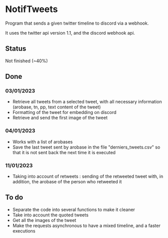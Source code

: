 # NotifTweets

Program that sends a given twitter timeline to discord via a webhook.

It uses the twitter api version 1.1, and the discord webhook api.

## Status

Not finished (~40%)

## Done

### 03/01/2023
- Retrieve all tweets from a selected tweet, with all necessary information (arobase, tn, pp, text content of the tweet)
- Formatting of the tweet for embedding on discord
- Retrieve and send the first image of the tweet

### 04/01/2023
- Works with a list of arobases
- Save the last tweet sent by arobase in the file "derniers_tweets.csv" so that it is not sent back the next time it is executed

### 11/01/2023
- Taking into account of retweets : sending of the retweeted tweet with, in addition, the arobase of the person who retweeted it

## To do

- Separate the code into several functions to make it cleaner
- Take into account the quoted tweets
- Get all the images of the tweet
- Make the requests asynchronous to have a mixed timeline, and a faster executions
